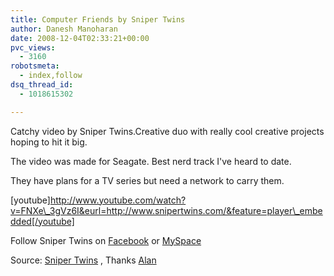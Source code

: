 ```yaml
---
title: Computer Friends by Sniper Twins
author: Danesh Manoharan
date: 2008-12-04T02:33:21+00:00
pvc_views:
  - 3160
robotsmeta:
  - index,follow
dsq_thread_id:
  - 1018615302

---
```

Catchy video by Sniper Twins.Creative duo with really cool creative projects hoping to hit it big.

The video was made for Seagate. Best nerd track I've heard to date.

They have plans for a TV series but need a network to carry them.

[youtube]http://www.youtube.com/watch?v=FNXe\_3gVz6I&eurl=http://www.snipertwins.com/&feature=player\_embedded[/youtube]

Follow Sniper Twins on [Facebook][1] or [MySpace][2]

Source: [Sniper Twins][3] , Thanks [Alan][4]

 [1]: http://www.facebook.com/people/Sniper-Twins/1650794831
 [2]: http://www.myspace.com/thesnipertwins
 [3]: http://www.snipertwins.com
 [4]: http://www.alanbernard.com/
